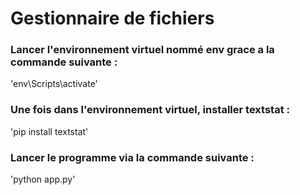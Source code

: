 # Gestionnaire de fichiers

### Lancer l'environnement virtuel nommé env grace a la commande suivante :
'env\Scripts\activate'

### Une fois dans l'environnement virtuel, installer textstat :
'pip install textstat'

### Lancer le programme via la commande suivante : 
'python app.py'

